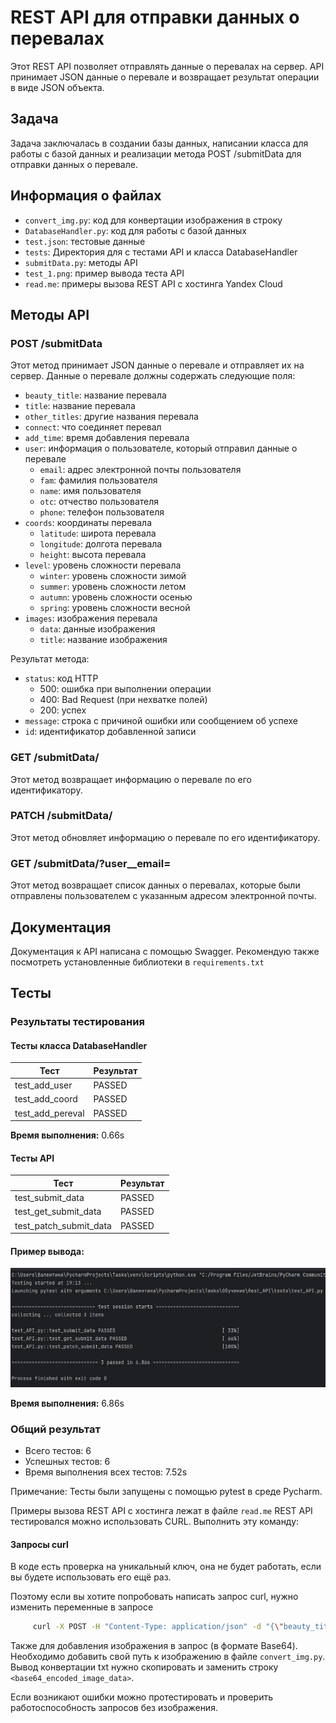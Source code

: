 # REST API для отправки данных о перевалах

Этот REST API позволяет отправлять данные о перевалах на сервер. API принимает JSON данные о перевале и возвращает результат операции в виде JSON объекта.

## Задача

Задача заключалась в создании базы данных, написании класса для работы с базой данных и реализации метода POST /submitData для отправки данных о перевале.

## Информация о файлах
* `convert_img.py`: код для конвертации изображения в строку
* `DatabaseHandler.py`: код для работы с базой данных
* `test.json`: тестовые данные
* `tests`: Директория для с тестами API и класса DatabaseHandler
* `submitData.py`: методы API 
* `test_1.png`: пример вывода теста API
* `read.me`: примеры вызова REST API с хостинга Yandex Cloud

## Методы API

### POST /submitData

Этот метод принимает JSON данные о перевале и отправляет их на сервер. Данные о перевале должны содержать следующие поля:

* `beauty_title`: название перевала
* `title`: название перевала
* `other_titles`: другие названия перевала
* `connect`: что соединяет перевал
* `add_time`: время добавления перевала
* `user`: информация о пользователе, который отправил данные о перевале
	+ `email`: адрес электронной почты пользователя
	+ `fam`: фамилия пользователя
	+ `name`: имя пользователя
	+ `otc`: отчество пользователя
	+ `phone`: телефон пользователя
* `coords`: координаты перевала
	+ `latitude`: широта перевала
	+ `longitude`: долгота перевала
	+ `height`: высота перевала
* `level`: уровень сложности перевала
	+ `winter`: уровень сложности зимой
	+ `summer`: уровень сложности летом
	+ `autumn`: уровень сложности осенью
	+ `spring`: уровень сложности весной
* `images`: изображения перевала
	+ `data`: данные изображения
	+ `title`: название изображения

Результат метода:

* `status`: код HTTP
	+ 500: ошибка при выполнении операции
	+ 400: Bad Request (при нехватке полей)
	+ 200: успех
* `message`: строка с причиной ошибки или сообщением об успехе
* `id`: идентификатор добавленной записи

### GET /submitData/<id>

Этот метод возвращает информацию о перевале по его идентификатору.

### PATCH /submitData/<id>

Этот метод обновляет информацию о перевале по его идентификатору.

### GET /submitData/?user__email=<email>

Этот метод возвращает список данных о перевалах, которые были отправлены пользователем с указанным адресом электронной почты.

## Документация

Документация к API написана с помощью Swagger.
Рекомендую также посмотреть установленные библиотеки в `requirements.txt`

## Тесты

### Результаты тестирования

#### Тесты класса DatabaseHandler

| Тест | Результат |
| --- | --- |
| test_add_user | PASSED |
| test_add_coord | PASSED |
| test_add_pereval | PASSED |

**Время выполнения:** 0.66s

#### Тесты API

| Тест | Результат |
| --- | --- |
| test_submit_data | PASSED |
| test_get_submit_data | PASSED |
| test_patch_submit_data | PASSED |

#### Пример вывода:
![Результаты тестирования](test_1.png)

**Время выполнения:** 6.86s

### Общий результат

* Всего тестов: 6
* Успешных тестов: 6
* Время выполнения всех тестов: 7.52s

Примечание: Тесты были запущены с помощью pytest в среде Pycharm.

Примеры вызова REST API с хостинга лежат в файле `read.me`
REST API тестировался можно использовать CURL. Выполнить эту команду:

#### Запросы curl
В коде есть проверка на уникальный ключ, она не будет работать, если вы будете использовать его ещё раз.

Поэтому если вы хотите попробовать написать запрос curl, нужно изменить переменные в запросе 

```bash
     curl -X POST -H "Content-Type: application/json" -d "{\"beauty_title\": \"Перевал\", \"title\": \"Тестовый Перевал\", \"other_titles\": \"\", \"connect\": \"\", \"add_time\": \"2021-09-22 13:18:13\", \"user\": {\"email\": \"unique_email@example.com\", \"fam\": \"Новиков\", \"name\": \"Алексей\", \"otc\": \"Алексеевич\", \"phone\": \"+7 987 654 32 10\"}, \"coords\": {\"latitude\": 50.0, \"longitude\": 40.0, \"height\": 1500}, \"level\": {\"winter\": \"\", \"summer\": \"1Б\", \"autumn\": \"1Б\", \"spring\": \"\"}, \"images\": [{\"data\": \"<base64_encoded_image_data>\", \"title\": \"Тестовое изображение\"}]}" http://127.0.0.1:5000/submitData     
```

Также для добавления изображения в запрос (в формате Base64). 
Необходимо добавить свой путь к изображению в файле 
`convert_img.py`. Вывод конвертации txt нужно скопировать и заменить строку `<base64_encoded_image_data>`.

Если возникают ошибки можно протестировать и проверить работоспособность запросов без изображения.